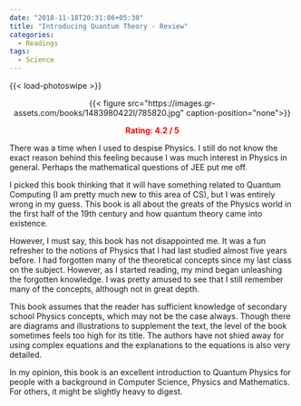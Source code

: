 ```yaml
---
date: "2018-11-18T20:31:06+05:30"
title: "Introducing Quantum Theory - Review"
categories:
  - Readings
tags:
  - Science
---
```


{{< load-photoswipe >}}

<center>{{< figure src="https://images.gr-assets.com/books/1483980422l/785820.jpg" caption-position="none">}}

<span style="color:red">**Rating: 4.2 / 5**</span>
</center>

There was a time when I used to despise Physics. I still do not know the exact reason behind this feeling because I was much interest in Physics in general. Perhaps the mathematical questions of JEE put me off.

I picked this book thinking that it will have something related to Quantum Computing (I am pretty much new to this area of CS), but I was entirely wrong in my guess. This book is all about the greats of the Physics world in the first half of the 19th century and how quantum theory came into existence.

However, I must say, this book has not disappointed me. It was a fun refresher to the notions of Physics that I had last studied almost five years before. I had forgotten many of the theoretical concepts since my last class on the subject. However, as I started reading, my mind began unleashing the forgotten knowledge. I was pretty amused to see that I still remember many of the concepts, although not in great depth.

This book assumes that the reader has sufficient knowledge of secondary school Physics concepts, which may not be the case always. Though there are diagrams and illustrations to supplement the text, the level of the book sometimes feels too high for its title. The authors have not shied away for using complex equations and the explanations to the equations is also very detailed.

In my opinion, this book is an excellent introduction to Quantum Physics for people with a background in Computer Science, Physics and Mathematics. For others, it might be slightly heavy to digest.